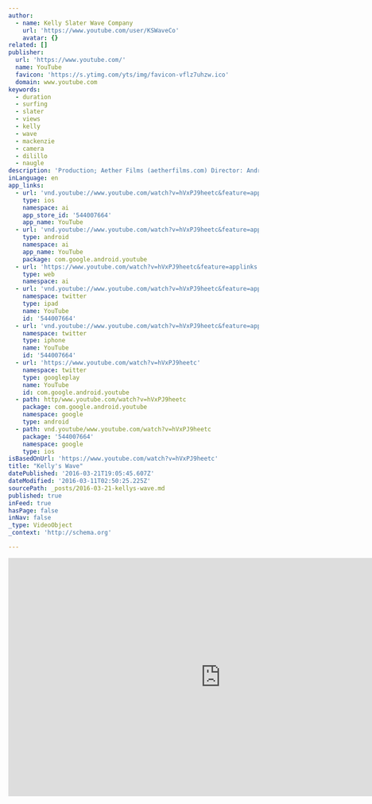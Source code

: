 ```yaml
---
author:
  - name: Kelly Slater Wave Company
    url: 'https://www.youtube.com/user/KSWaveCo'
    avatar: {}
related: []
publisher:
  url: 'https://www.youtube.com/'
  name: YouTube
  favicon: 'https://s.ytimg.com/yts/img/favicon-vflz7uhzw.ico'
  domain: www.youtube.com
keywords:
  - duration
  - surfing
  - slater
  - views
  - kelly
  - wave
  - mackenzie
  - camera
  - dilillo
  - naugle
description: 'Production; Aether Films (aetherfilms.com) Director: Andrew Mackenzie; Producers: Kyle Bullington & Davis DiLillo; Executive Producers: John Moore & Noah Grimmett; Camera I: Gordon Yould ; Camera II: Seth Naugle; Aerial Cinematography: Davis DiLillo, Kyle Bullington, Andrew Mackenzie Water Cinematography: Daren Vinson Crawford; AC Camera I: Brooks Burgoon; AC Camera II: Jeff Ball, AC Camera III: Josh Hill; Sound Mixer: Emett Casey; Production Coordinator: Dana Kurth; DIT: Bruce Schultz; Editing: Gordon Yould & Andrew Mackenzie; Assistant Editor: Erick Wilczynski; Color: Seth Naugle; Music: DARKSIDE'
inLanguage: en
app_links:
  - url: 'vnd.youtube://www.youtube.com/watch?v=hVxPJ9heetc&feature=applinks'
    type: ios
    namespace: ai
    app_store_id: '544007664'
    app_name: YouTube
  - url: 'vnd.youtube://www.youtube.com/watch?v=hVxPJ9heetc&feature=applinks'
    type: android
    namespace: ai
    app_name: YouTube
    package: com.google.android.youtube
  - url: 'https://www.youtube.com/watch?v=hVxPJ9heetc&feature=applinks'
    type: web
    namespace: ai
  - url: 'vnd.youtube://www.youtube.com/watch?v=hVxPJ9heetc&feature=applinks'
    namespace: twitter
    type: ipad
    name: YouTube
    id: '544007664'
  - url: 'vnd.youtube://www.youtube.com/watch?v=hVxPJ9heetc&feature=applinks'
    namespace: twitter
    type: iphone
    name: YouTube
    id: '544007664'
  - url: 'https://www.youtube.com/watch?v=hVxPJ9heetc'
    namespace: twitter
    type: googleplay
    name: YouTube
    id: com.google.android.youtube
  - path: http/www.youtube.com/watch?v=hVxPJ9heetc
    package: com.google.android.youtube
    namespace: google
    type: android
  - path: vnd.youtube/www.youtube.com/watch?v=hVxPJ9heetc
    package: '544007664'
    namespace: google
    type: ios
isBasedOnUrl: 'https://www.youtube.com/watch?v=hVxPJ9heetc'
title: "Kelly's Wave"
datePublished: '2016-03-21T19:05:45.607Z'
dateModified: '2016-03-11T02:50:25.225Z'
sourcePath: _posts/2016-03-21-kellys-wave.md
published: true
inFeed: true
hasPage: false
inNav: false
_type: VideoObject
_context: 'http://schema.org'

---
```

<iframe src="https://cdn.embedly.com/widgets/media.html?src=https%3A%2F%2Fwww.youtube.com%2Fembed%2FhVxPJ9heetc%3Ffeature%3Doembed&amp;url=https%3A%2F%2Fwww.youtube.com%2Fwatch%3Fv%3DhVxPJ9heetc&amp;image=https%3A%2F%2Fi.ytimg.com%2Fvi%2FhVxPJ9heetc%2Fhqdefault.jpg&amp;key=b7d04c9b404c499eba89ee7072e1c4f7&amp;type=text%2Fhtml&amp;schema=youtube" width="854" height="480" scrolling="no" frameborder="0" allowfullscreen="allowfullscreen" style=""></iframe>